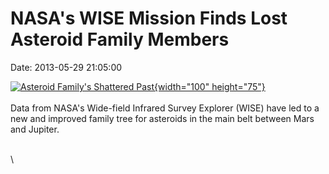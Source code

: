 NASA\'s WISE Mission Finds Lost Asteroid Family Members
=======================================================

Date: 2013-05-29 21:05:00

[![Asteroid Family\'s Shattered
Past](http://www.jpl.nasa.gov/images/neo/20130528/pia17016-th.jpg){width="100"
height="75"}](http://www.jpl.nasa.gov/news/news.cfm?release=2013-179&rn=news.xml&rst=3806)\
\
Data from NASA\'s Wide-field Infrared Survey Explorer (WISE) have led to
a new and improved family tree for asteroids in the main belt between
Mars and Jupiter.

\
\
